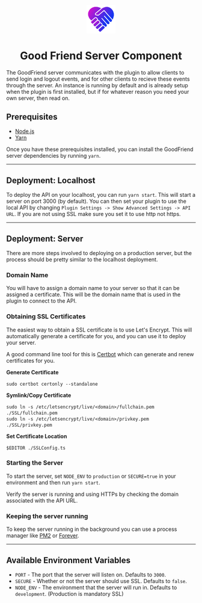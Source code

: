 <div align="center">

<img src="../../.assets/icon.png" alt="Goodfriend Logo" width="15%">
  
# Good Friend Server Component

</div>

The GoodFriend server communicates with the plugin to allow clients to send login and logout events, and for other clients to recieve these events through the server. An instance is running by default and is already setup when the plugin is first installed, but if for whatever reason you need your own server, then read on.

## Prerequisites
- [Node.js](https://nodejs.org/en/)
- [Yarn](https://yarnpkg.com/getting-started/install)

Once you have these prerequisites installed, you can install the GoodFriend server dependencies by running `yarn`.

--- 
## Deployment: Localhost
To deploy the API on your localhost, you can run `yarn start`. This will start a server on port 3000 (by default). You can then set your plugin to use the local API by changing `Plugin Settings -> Show Advanced Settings -> API URL`. If you are not using SSL make sure you set it to use http not https.

---

## Deployment: Server
There are more steps involved to deploying on a production server, but the process should be pretty similar to the localhost deployment.

### Domain Name
You will have to assign a domain name to your server so that it can be assigned a certificate. This will be the domain name that is used in the plugin to connect to the API.

### Obtaining SSL Certificates
The easiest way to obtain a SSL certificate is to use Let's Encrypt. This will automatically generate a certificate for you, and you can use it to deploy your server. 

A good command line tool for this is [Certbot](https://certbot.eff.org/) which can generate and renew certificates for you. 

**Generate Certificate**
```
sudo certbot certonly --standalone
```

**Symlink/Copy Certificate**
```
sudo ln -s /etc/letsencrypt/live/<domain>/fullchain.pem ./SSL/fullchain.pem
sudo ln -s /etc/letsencrypt/live/<domain>/privkey.pem ./SSL/privkey.pem
```

**Set Certificate Location**
```
$EDITOR ./SSLConfig.ts
```

### Starting the Server
To start the server, set `NODE_ENV` to `production` or `SECURE=true` in your environment and then run `yarn start`.

Verify the server is running and using HTTPs by checking the domain associated with the API URL.

### Keeping the server running
To keep the server running in the background you can use a process manager like [PM2](https://pm2.io/) or [Forever](https://npmjs.com/package/forever).

---

## Available Environment Variables
- `PORT` - The port that the server will listen on. Defaults to `3000`.
- `SECURE` - Whether or not the server should use SSL. Defaults to `false`.
- `NODE_ENV` - The environment that the server will run in. Defaults to  `development`. (Production is mandatory SSL)
